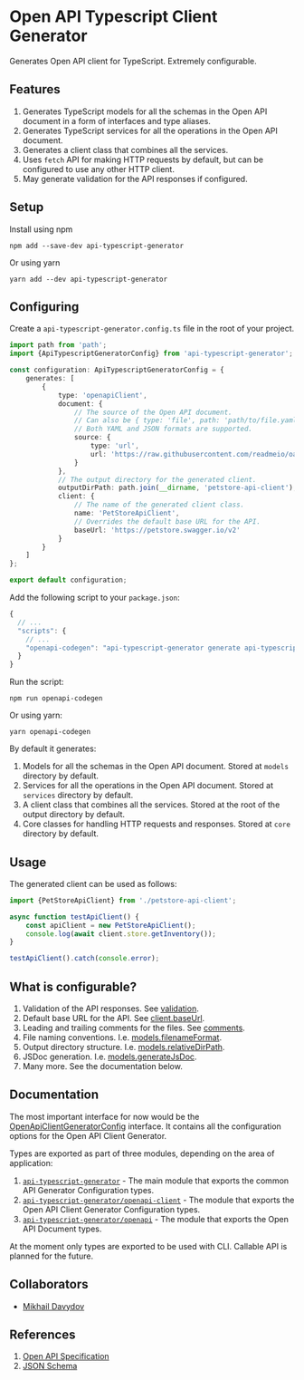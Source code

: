 # Open API Typescript Client Generator

Generates Open API client for TypeScript. Extremely configurable.

## Features

1. Generates TypeScript models for all the schemas in the Open API document in a form of interfaces and type aliases.
2. Generates TypeScript services for all the operations in the Open API document.
3. Generates a client class that combines all the services.
4. Uses `fetch` API for making HTTP requests by default, but can be configured to use any other HTTP client.
5. May generate validation for the API responses if configured.

## Setup

Install using npm

```shell
npm add --save-dev api-typescript-generator 
```

Or using yarn

```shell
yarn add --dev api-typescript-generator
```

## Configuring

Create a `api-typescript-generator.config.ts` file in the root of your project.

```ts
import path from 'path';
import {ApiTypescriptGeneratorConfig} from 'api-typescript-generator';

const configuration: ApiTypescriptGeneratorConfig = {
    generates: [
        {
            type: 'openapiClient',
            document: {
                // The source of the Open API document.
                // Can also be { type: 'file', path: 'path/to/file.yaml' }
                // Both YAML and JSON formats are supported.
                source: {
                    type: 'url',
                    url: 'https://raw.githubusercontent.com/readmeio/oas-examples/main/3.1/yaml/petstore.yaml'
                }
            },
            // The output directory for the generated client.
            outputDirPath: path.join(__dirname, 'petstore-api-client'),
            client: {
                // The name of the generated client class.
                name: 'PetStoreApiClient',
                // Overrides the default base URL for the API.
                baseUrl: 'https://petstore.swagger.io/v2'
            }
        }
    ]
};

export default configuration;
```

Add the following script to your `package.json`:

```js
{
  // ...
  "scripts": {
    // ...
    "openapi-codegen": "api-typescript-generator generate api-typescript-generator.config.ts"
  }
}
```

Run the script:

```shell
npm run openapi-codegen
```

Or using yarn:

```shell
yarn openapi-codegen
```

By default it generates:

1. Models for all the schemas in the Open API document. Stored at `models` directory by default.
2. Services for all the operations in the Open API document. Stored at `services` directory by default.
3. A client class that combines all the services. Stored at the root of the output directory by default.
4. Core classes for handling HTTP requests and responses. Stored at `core` directory by default.

## Usage

The generated client can be used as follows:

```ts
import {PetStoreApiClient} from './petstore-api-client';

async function testApiClient() {
    const apiClient = new PetStoreApiClient();
    console.log(await client.store.getInventory());
}

testApiClient().catch(console.error);
```

## What is configurable?

1. Validation of the API responses. See [validation](docs/interfaces/openapi_client.OpenApiClientGeneratorConfig.md#validation).
2. Default base URL for the API. See [client.baseUrl](docs/interfaces/openapi_client.OpenApiClientGeneratorConfigClient.md#baseUrl).
3. Leading and trailing comments for the files. See [comments](docs/interfaces/openapi_client.OpenApiClientGeneratorConfigComments.md).
4. File naming conventions. I.e. [models.filenameFormat](docs/interfaces/openapi_client.OpenApiClientGeneratorConfigModels.md#filenameFormat).
5. Output directory structure. I.e. [models.relativeDirPath](docs/interfaces/openapi_client.OpenApiClientGeneratorConfigModels.md#relativeDirPath).
6. JSDoc generation. I.e. [models.generateJsDoc](docs/interfaces/openapi_client.OpenApiClientGeneratorConfigModels.md#generateJsDoc).
7. Many more. See the documentation below.

## Documentation

The most important interface for now would be the [OpenApiClientGeneratorConfig](docs/interfaces/openapi_client.OpenApiClientGeneratorConfig.md) interface. It contains all the configuration options for the Open API Client Generator.

Types are exported as part of three modules, depending on the area of application:

1. [`api-typescript-generator`](docs/modules/index.md) - The main module that exports the common API Generator Configuration types.
2. [`api-typescript-generator/openapi-client`](docs/modules/openapi_client.md) - The module that exports the Open API Client Generator Configuration types.
3. [`api-typescript-generator/openapi`](docs/modules/openapi.md) - The module that exports the Open API Document types.

At the moment only types are exported to be used with CLI. Callable API is planned for the future.

## Collaborators

 * [Mikhail Davydov](https://github.com/azproduction)

## References

1. [Open API Specification](https://swagger.io/specification/)
2. [JSON Schema](https://json-schema.org/)
